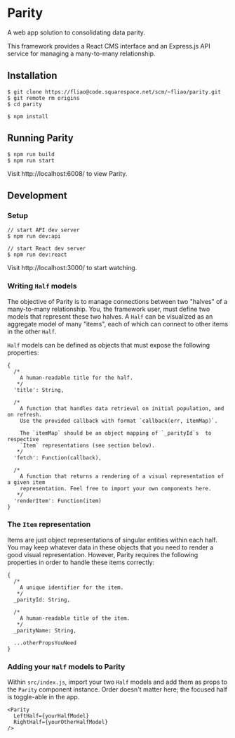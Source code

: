 # Parity
A web app solution to consolidating data parity.

This framework provides a React CMS interface and an Express.js API service for managing a many-to-many relationship.

## Installation
```
$ git clone https://fliao@code.squarespace.net/scm/~fliao/parity.git
$ git remote rm origins
$ cd parity

$ npm install
```

## Running Parity
```
$ npm run build
$ npm run start
```

Visit http://localhost:6008/ to view Parity.

## Development
### Setup
```
// start API dev server
$ npm run dev:api

// start React dev server
$ npm run dev:react
```

Visit http://localhost:3000/ to start watching.

### Writing `Half` models
The objective of Parity is to manage connections between two "halves" of a many-to-many relationship. You, the framework user, must define two models that represent these two halves. A `Half` can be visualized as an aggregate model of many "items", each of which can connect to other items in the other `Half`.


`Half` models can be defined as objects that must expose the following properties:
```
{
  /*
    A human-readable title for the half.
   */
  'title': String,

  /*
    A function that handles data retrieval on initial population, and on refresh.
    Use the provided callback with format `callback(err, itemMap)`.

    The `itemMap` should be an object mapping of `_parityId`s  to respective
    `Item` representations (see section below).
   */  
  'fetch': Function(callback),

  /*
    A function that returns a rendering of a visual representation of a given item
    representation. Feel free to import your own components here.
   */
  'renderItem': Function(item)
}
```

### The `Item` representation
Items are just object representations of singular entities within each half. You may keep whatever data in these objects that you need to render a good visual representation. However, Parity requires the following properties in order to handle these items correctly:
```
{
  /*
    A unique identifier for the item.
   */
  _parityId: String,

  /*
    A human-readable title of the item.
   */
  _parityName: String,

  ...otherPropsYouNeed
}
```

### Adding your `Half` models to Parity
Within `src/index.js`, import your two `Half` models and add them as props to the `Parity` component instance. Order doesn't matter here; the focused half is toggle-able in the app.
```
<Parity
  LeftHalf={yourHalfModel}
  RightHalf={yourOtherHalfModel}
/>
```
